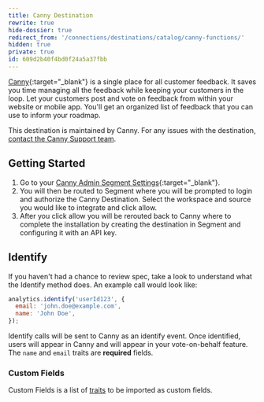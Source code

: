 ```yaml
---
title: Canny Destination
rewrite: true
hide-dossier: true
redirect_from: '/connections/destinations/catalog/canny-functions/'
hidden: true
private: true
id: 609d2b40f4bd0f24a5a37fbb
---
```

[Canny](https://canny.io){:target="_blank"} is a single place for all customer feedback. It saves you time managing all the feedback while keeping your customers in the loop. Let your customers post and vote on feedback from within your website or mobile app. You'll get an organized list of feedback that you can use to inform your roadmap.

This destination is maintained by Canny. For any issues with the destination, [contact the Canny Support team](mailto:segment-help@canny.io).

## Getting Started



1. Go to your [Canny Admin Segment Settings](https://canny.io/redirect?to=%2Fadmin%2Fsettings%2Fsegment){:target="_blank"}.
2. You will then be routed to Segment where you will be prompted to login and authorize the Canny Destination. Select the workspace and source you would like to integrate and click allow.
3. After you click allow you will be rerouted back to Canny where to complete the installation by creating the destination in Segment and configuring it with an API key.


## Identify
If you haven't had a chance to review spec, take a look to understand what the Identify method does. An example call would look like:

```js
analytics.identify('userId123', {
  email: 'john.doe@example.com',
  name: 'John Doe',
});
```
Identify calls will be sent to Canny as an identify event. Once identified, users will appear in Canny and will appear in your vote-on-behalf feature. The `name` and `email` traits are **required** fields.

### Custom Fields
Custom Fields is a list of [traits](/docs/connections/spec/identify/#traits) to be imported as custom fields.
